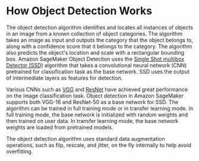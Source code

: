 # How Object Detection Works<a name="algo-object-detection-tech-notes"></a>

The object detection algorithm identifies and locates all instances of objects in an image from a known collection of object categories\. The algorithm takes an image as input and outputs the category that the object belongs to, along with a confidence score that it belongs to the category\. The algorithm also predicts the object's location and scale with a rectangular bounding box\. Amazon SageMaker Object Detection uses the [Single Shot multibox Detector \(SSD\)](https://arxiv.org/pdf/1512.02325.pdf) algorithm that takes a convolutional neural network \(CNN\) pretrained for classification task as the base network\. SSD uses the output of intermediate layers as features for detection\. 

Various CNNs such as [VGG](https://arxiv.org/pdf/1409.1556.pdf) and [ResNet](https://arxiv.org/pdf/1603.05027.pdf) have achieved great performance on the image classification task\. Object detection in Amazon SageMaker supports both VGG\-16 and ResNet\-50 as a base network for SSD\. The algorithm can be trained in full training mode or in transfer learning mode\. In full training mode, the base network is initialized with random weights and then trained on user data\. In transfer learning mode, the base network weights are loaded from pretrained models\.

The object detection algorithm uses standard data augmentation operations, such as flip, rescale, and jitter, on the fly internally to help avoid overfitting\.